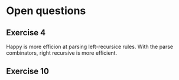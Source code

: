 
# Open questions

## Exercise 4
Happy is more efficion at parsing left-recursice rules. With the parse combinators, right recursive is more efficient.
## Exercise 10